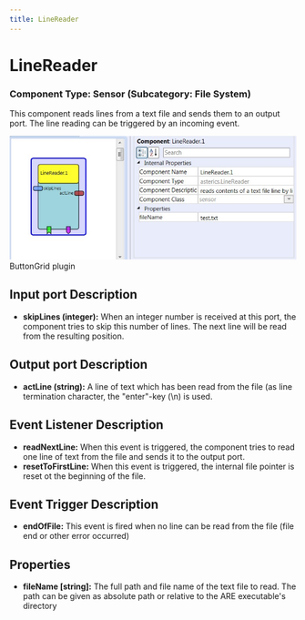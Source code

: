 ```yaml
---
title: LineReader
---
```


# LineReader

### Component Type: Sensor (Subcategory: File System)

This component reads lines from a text file and sends them to an output port. The line reading can be triggered by an incoming event.

![Screenshot: LineReader plugin](./img/LineReader.jpg "Screenshot: LineReader plugin")  
ButtonGrid plugin

## Input port Description

- **skipLines (integer):** When an integer number is received at this port, the component tries to skip this number of lines. The next line will be read from the resulting position.

## Output port Description

- **actLine (string):** A line of text which has been read from the file (as line termination character, the "enter"-key (\\n) is used.

## Event Listener Description

- **readNextLine:** When this event is triggered, the component tries to read one line of text from the file and sends it to the output port.
- **resetToFirstLine:** When this event is triggered, the internal file pointer is reset ot the beginning of the file.

## Event Trigger Description

- **endOfFile:** This event is fired when no line can be read from the file (file end or other error occurred)

## Properties

- **fileName \[string\]:** The full path and file name of the text file to read. The path can be given as absolute path or relative to the ARE executable's directory
